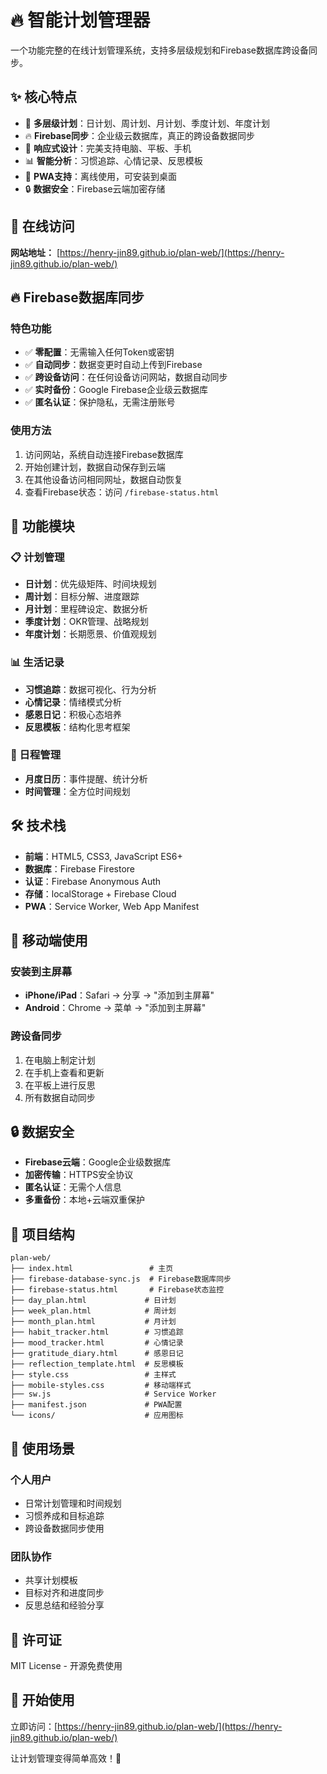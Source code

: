 # 🔥 智能计划管理器

一个功能完整的在线计划管理系统，支持多层级规划和Firebase数据库跨设备同步。

## ✨ 核心特点

- 🎯 **多层级计划**：日计划、周计划、月计划、季度计划、年度计划
- 🔥 **Firebase同步**：企业级云数据库，真正的跨设备数据同步
- 📱 **响应式设计**：完美支持电脑、平板、手机
- 📊 **智能分析**：习惯追踪、心情记录、反思模板
- 📴 **PWA支持**：离线使用，可安装到桌面
- 🔒 **数据安全**：Firebase云端加密存储

## 🚀 在线访问

**网站地址：** [https://henry-jin89.github.io/plan-web/](https://henry-jin89.github.io/plan-web/)

## 🔥 Firebase数据库同步

### 特色功能
- ✅ **零配置**：无需输入任何Token或密钥
- ✅ **自动同步**：数据变更时自动上传到Firebase
- ✅ **跨设备访问**：在任何设备访问网站，数据自动同步
- ✅ **实时备份**：Google Firebase企业级云数据库
- ✅ **匿名认证**：保护隐私，无需注册账号

### 使用方法
1. 访问网站，系统自动连接Firebase数据库
2. 开始创建计划，数据自动保存到云端
3. 在其他设备访问相同网址，数据自动恢复
4. 查看Firebase状态：访问 `/firebase-status.html`

## 📱 功能模块

### 📋 计划管理
- **日计划**：优先级矩阵、时间块规划
- **周计划**：目标分解、进度跟踪
- **月计划**：里程碑设定、数据分析
- **季度计划**：OKR管理、战略规划
- **年度计划**：长期愿景、价值观规划

### 📊 生活记录
- **习惯追踪**：数据可视化、行为分析
- **心情记录**：情绪模式分析
- **感恩日记**：积极心态培养
- **反思模板**：结构化思考框架

### 📅 日程管理
- **月度日历**：事件提醒、统计分析
- **时间管理**：全方位时间规划

## 🛠️ 技术栈

- **前端**：HTML5, CSS3, JavaScript ES6+
- **数据库**：Firebase Firestore
- **认证**：Firebase Anonymous Auth
- **存储**：localStorage + Firebase Cloud
- **PWA**：Service Worker, Web App Manifest

## 📱 移动端使用

### 安装到主屏幕
- **iPhone/iPad**：Safari → 分享 → "添加到主屏幕"
- **Android**：Chrome → 菜单 → "添加到主屏幕"

### 跨设备同步
1. 在电脑上制定计划
2. 在手机上查看和更新
3. 在平板上进行反思
4. 所有数据自动同步

## 🔒 数据安全

- **Firebase云端**：Google企业级数据库
- **加密传输**：HTTPS安全协议
- **匿名认证**：无需个人信息
- **多重备份**：本地+云端双重保护

## 📂 项目结构

```
plan-web/
├── index.html                 # 主页
├── firebase-database-sync.js  # Firebase数据库同步
├── firebase-status.html       # Firebase状态监控
├── day_plan.html             # 日计划
├── week_plan.html            # 周计划
├── month_plan.html           # 月计划
├── habit_tracker.html        # 习惯追踪
├── mood_tracker.html         # 心情记录
├── gratitude_diary.html      # 感恩日记
├── reflection_template.html  # 反思模板
├── style.css                 # 主样式
├── mobile-styles.css         # 移动端样式
├── sw.js                     # Service Worker
├── manifest.json             # PWA配置
└── icons/                    # 应用图标
```

## 🎯 使用场景

### 个人用户
- 日常计划管理和时间规划
- 习惯养成和目标追踪
- 跨设备数据同步使用

### 团队协作
- 共享计划模板
- 目标对齐和进度同步
- 反思总结和经验分享

## 📄 许可证

MIT License - 开源免费使用

## 🎉 开始使用

立即访问：[https://henry-jin89.github.io/plan-web/](https://henry-jin89.github.io/plan-web/)

让计划管理变得简单高效！🚀
